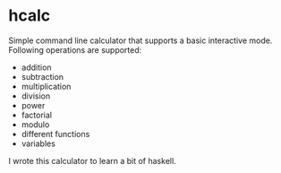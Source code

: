 # hcalc

Simple command line calculator that supports a basic interactive mode.
Following operations are supported:
- addition
- subtraction
- multiplication
- division
- power
- factorial
- modulo
- different functions
- variables

I wrote this calculator to learn a bit of haskell.
